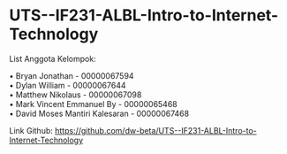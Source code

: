 # UTS--IF231-ALBL-Intro-to-Internet-Technology

List Anggota Kelompok:

•	Bryan Jonathan - 00000067594  
•	Dylan William - 00000067644  
•	Matthew Nikolaus - 00000067098  
•	Mark Vincent Emmanuel By - 00000065468  
•	David Moses Mantiri Kalesaran - 00000067468  

Link Github: https://github.com/dw-beta/UTS--IF231-ALBL-Intro-to-Internet-Technology

